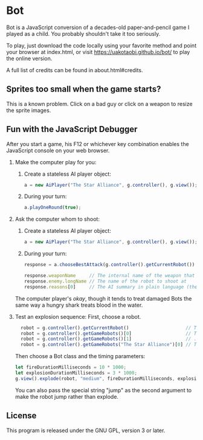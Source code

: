 # Bot

Bot is a JavaScript conversion of a decades-old paper-and-pencil game I played
as a child.  You probably shouldn't take it too seriously.

To play, just download the code locally using your favorite method and point
your browser at index.html, or visit https://uakotaobi.github.io/bot/ to play
the online version.

A full list of credits can be found in about.html#credits.

## Sprites too small when the game starts?

This is a known problem.  Click on a bad guy or click on a weapon to resize
the sprite images.

## Fun with the JavaScript Debugger
After you start a game, his F12 or whichever key combination enables the
JavaScript console on your web browser.

1. Make the computer play for you:
   1. Create a stateless AI player object:
      ```javascript
      a = new AiPlayer("The Star Alliance", g.controller(), g.view());
      ```
   2. During your turn:
      ```javascript
      a.playOneRound(true);
      ```

2. Ask the computer whom to shoot:
   1. Create a stateless AI player object:
      ```javascript
      a = new AiPlayer("The Star Alliance", g.controller(), g.view());
      ```
   2. During your turn:
      ```javascript
      response = a.chooseBestAttack(g.controller().getCurrentRobot())

      response.weaponName     // The internal name of the weapon that you should fire
      response.enemy.longName // The name of the robot to shoot at
      response.reasons[0]     // The AI summary in plain language (there can be more than one entry)
      ```

   The computer player's _okay_, though it tends to treat damaged Bots the
   same way a hungry shark treats blood in the water.

3. Test an explosion sequence:
   First, choose a robot.
   ```javascript
     robot = g.controller().getCurrentRobot()                     // The robot whose turn it currently is
     robot = g.controller().getGameRobots()[0]                    // The current game's first still-living robot
     robot = g.controller().getGameRobots()[1]                    // ...second (and so forth)
     robot = g.controller().getGameRobots("The Star Alliance")[0] // That faction's fastest still-living robot
   ```

   Then choose a Bot class and the timing parameters:
   ```javascript
   let fireDurationMilliseconds = 10 * 1000;
   let explosionDurationMilliseconds = 3 * 1000;
   g.view().explode(robot, "medium", fireDurationMilliseconds, explosionDurationMilliseconds);
   ```

   You can also pass the special string "jump" as the second argument to make
   the robot jump rather than explode.

## License

This program is released under the GNU GPL, version 3 or later.

